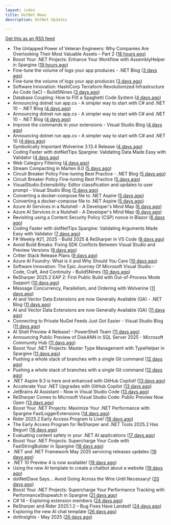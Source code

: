 ```yaml
---
layout: index
title: DotNet News
description: DotNet Updates

---
```


[Get this as an RSS feed](/dotnet.rss)

<!-- news_marker starts -->
- The Untapped Power of Veteran Engineers: Why Companies Are Overlooking Their Most Valuable Assets – Part 2 ([18 hours ago](https://dotnettips.wordpress.com/2025/06/01/the-untapped-power-of-veteran-engineers-why-companies-are-overlooking-their-most-valuable-assets-part-2/))
- Boost Your .NET Projects: Enhance Your Workflow with AssemblyHelper in Spargine ([19 hours ago](https://dotnettips.wordpress.com/2025/06/01/boost-your-net-projects-enhance-your-workflow-with-assemblyhelper-in-spargine/))
- Fine-tune the volume of logs your app produces - .NET Blog ([3 days ago](https://dotnetkicks.com/r/721619?url=https://devblogs.microsoft.com/dotnet/finetune-the-volume-of-logs-your-app-produces/))
- Fine-tune the volume of logs your app produces ([3 days ago](https://devblogs.microsoft.com/dotnet/finetune-the-volume-of-logs-your-app-produces/))
- Software Innovation: HashiCorp Terraform Revolutionized Infrastructure As Code (IaC)  -  Build5Nines ([3 days ago](https://dotnetkicks.com/r/721591?url=https://build5nines.com/software-innovation-hashicorp-terraform-revolutionized-infrastructure-as-code-iac/))
- Database Coupling: How to FIX a Spaghetti Code System ([4 days ago](https://dotnetkicks.com/r/721542?url=https://codeopinion.com/database-coupling-how-to-fix-a-spaghetti-code-system/))
- Announcing dotnet run app.cs - A simpler way to start with C# and .NET 10 - .NET Blog ([4 days ago](https://dotnetkicks.com/r/721492?url=https://devblogs.microsoft.com/dotnet/announcing-dotnet-run-app/))
- Announcing dotnet run app.cs - A simpler way to start with C# and .NET 10 - .NET Blog ([4 days ago](https://dotnetkicks.com/r/721481?url=https://devblogs.microsoft.com/dotnet/announcing-dotnet-run-app/))
- Improve the commands in your extensions - Visual Studio Blog ([4 days ago](https://dotnetkicks.com/r/721458?url=https://devblogs.microsoft.com/visualstudio/improve-the-commands-in-your-extensions/))
- Announcing dotnet run app.cs – A simpler way to start with C# and .NET 10 ([4 days ago](https://devblogs.microsoft.com/dotnet/announcing-dotnet-run-app/))
- Symbolically Important Wolverine 3.13.4 Release ([4 days ago](https://dotnetkicks.com/r/721415?url=https://jeremydmiller.com/2025/05/28/symbolically-important-wolverine-3-13-4-release/))
- Coding Faster with dotNetTips Spargine: Validating Data Made Easy with Validator ([4 days ago](https://dotnettips.wordpress.com/2025/05/28/coding-faster-with-dotnettips-spargine-validating-data-made-easy-with-validator/))
- Web Category Filtering ([4 days ago](https://dotnetkicks.com/r/721397?url=https://textslashplain.com/2025/05/27/web-category-filtering/))
- Stream Compacting in Marten 8.0 ([5 days ago](https://dotnetkicks.com/r/721381?url=https://jeremydmiller.com/2025/05/27/stream-compacting-in-marten-8-0/))
- Circuit Breaker Policy Fine-tuning Best Practice - .NET Blog ([5 days ago](https://dotnetkicks.com/r/721315?url=https://devblogs.microsoft.com/dotnet/circuit-breaker-policy-finetuning-best-practice/))
- Circuit Breaker Policy Fine-tuning Best Practice ([5 days ago](https://devblogs.microsoft.com/dotnet/circuit-breaker-policy-finetuning-best-practice/))
- VisualStudio.Extensibility: Editor classification and updates to user prompt - Visual Studio Blog ([5 days ago](https://dotnetkicks.com/r/721309?url=https://devblogs.microsoft.com/visualstudio/visualstudio-extensibility-editor-classification-and-updates-to-user-prompt/))
- Converting a docker-compose file to .NET Aspire ([5 days ago](https://dotnetkicks.com/r/721257?url=https://andrewlock.net/converting-a-docker-compose-file-to-aspire/))
- Converting a docker-compose file to .NET Aspire ([5 days ago](https://andrewlock.net/converting-a-docker-compose-file-to-aspire/))
- Azure AI Services in a Nutshell - A Developer's Mind Map ([6 days ago](https://dotnetkicks.com/r/721134?url=https://dailydotnettips.com/azure-ai-services-in-a-nutshell-a-developers-mind-map/))
- Azure AI Services in a Nutshell - A Developer's Mind Map ([6 days ago](https://dotnetkicks.com/r/721130?url=https://dailydotnettips.com/azure-ai-services-in-a-nutshell-a-developers-mind-map/))
- Revisiting using a Content Security Policy (CSP) nonce in Blazor ([6 days ago](https://dotnetkicks.com/r/721107?url=https://damienbod.com/2025/05/26/revisiting-using-a-content-security-policy-csp-nonce-in-blazor/))
- Coding Faster with dotNetTips Spargine: Validating Arguments Made Easy with Validator ([7 days ago](https://dotnettips.wordpress.com/2025/05/25/coding-faster-with-dotnettips-spargine-validating-arguments-made-easy-with-validator/))
- F# Weekly #21, 2025 - Build 2025 &amp; ReSharper in VS Code ([8 days ago](https://dotnetkicks.com/r/721063?url=https://sergeytihon.com/2025/05/24/f-weekly-21-2025-build-2025-resharper-in-vs-code/))
- Avoid Build Breaks: Fixing SDK Conflicts Between Visual Studio and Preview Versions ([9 days ago](https://dotnettips.wordpress.com/2025/05/23/avoid-build-breaks-fixing-sdk-conflicts-between-visual-studio-and-preview-versions/))
- Critter Stack Release Plans ([9 days ago](https://dotnetkicks.com/r/720986?url=https://jeremydmiller.com/2025/05/22/critter-stack-release-plans/))
- Azure AI Foundry: What is it and Why Should You Care ([10 days ago](https://dotnetkicks.com/r/720812?url=https://www.mobilize.net/blog/azure-ai-foundry-what-is-it-and-why-should-you-care?utm_source=DNK-720812&utm_medium=DNK-720812&utm_content=DNK-720812&utm_campaign=DNK-720812))
- Software Innovation: The Epic Journey Of Microsoft Visual Studio - Code, Craft, And Continuity  -  Build5Nines ([10 days ago](https://dotnetkicks.com/r/720896?url=https://build5nines.com/software-innovation-the-epic-journey-of-microsoft-visual-studio-code-craft-and-continuity/))
- ReSharper 2025.2 EAP 2: First Public Build with Out-of-Process Mode Support ([10 days ago](https://blog.jetbrains.com/dotnet/2025/05/22/resharper-2025-2-eap-2-oop-mode/))
- Message Concurrency, Parallelism, and Ordering with Wolverine ([11 days ago](https://dotnetkicks.com/r/720795?url=https://jeremydmiller.com/2025/05/21/message-concurrency-parallelism-and-ordering-with-wolverine/))
- AI and Vector Data Extensions are now Generally Available (GA) - .NET Blog ([11 days ago](https://dotnetkicks.com/r/720759?url=https://devblogs.microsoft.com/dotnet/ai-vector-data-dotnet-extensions-ga/))
- AI and Vector Data Extensions are now Generally Available (GA) ([11 days ago](https://devblogs.microsoft.com/dotnet/ai-vector-data-dotnet-extensions-ga/))
- Connecting to Private NuGet Feeds Just Got Easier - Visual Studio Blog ([11 days ago](https://dotnetkicks.com/r/720743?url=https://devblogs.microsoft.com/visualstudio/connecting-to-private-nuget-feeds-just-got-easier/))
- AI Shell Preview 4 Release! - PowerShell Team ([11 days ago](https://dotnetkicks.com/r/720721?url=https://devblogs.microsoft.com/powershell/preview-4-ai-shell/))
- Announcing Public Preview of DiskANN in SQL Server 2025  -  Microsoft Community Hub ([11 days ago](https://dotnetkicks.com/r/720709?url=https://techcommunity.microsoft.com/blog/sqlserver/announcing-public-preview-of-diskann-in-sql-server-2025/4414683))
- Boost Your .NET Projects: Master Type Management with TypeHelper in Spargine ([11 days ago](https://dotnettips.wordpress.com/2025/05/21/boost-your-net-projects-master-type-management-with-typehelper-in-spargine/))
- Pushing a whole stack of branches with a single Git command ([12 days ago](https://dotnetkicks.com/r/720595?url=https://andrewlock.net/pushing-a-whole-stack-of-branches-with-a-single-git-command/))
- Pushing a whole stack of branches with a single Git command ([12 days ago](https://andrewlock.net/pushing-a-whole-stack-of-branches-with-a-single-git-command/))
- .NET Aspire 9.3 is here and enhanced with GitHub Copilot! ([13 days ago](https://devblogs.microsoft.com/dotnet/introducing-dotnet-aspire-93/))
- Accelerate Your .NET Upgrades with GitHub Copilot ([13 days ago](https://devblogs.microsoft.com/dotnet/github-copilot-upgrade-dotnet/))
- JetBrains AI Assistant – Now in Visual Studio Code ([13 days ago](https://blog.jetbrains.com/ai/2025/05/jetbrains-ai-assistant-now-in-visual-studio-code/))
- ReSharper Comes to Microsoft Visual Studio Code: Public Preview Now Open ([13 days ago](https://blog.jetbrains.com/dotnet/2025/05/19/resharper-comes-to-microsoft-visual-studio-code/))
- Boost Your .NET Projects: Maximize Your .NET Performance with Spargine FastLoggerExtensions ([14 days ago](https://dotnettips.wordpress.com/2025/05/18/boost-your-net-projects-maximize-your-net-performance-with-spargine-fastloggerextensions/))
- Rider 2025.2 Early Access Program Is Live! ([16 days ago](https://blog.jetbrains.com/dotnet/2025/05/16/rider-2025-2-eap-1/))
- The Early Access Program for ReSharper and .NET Tools 2025.2 Has Begun! ([16 days ago](https://blog.jetbrains.com/dotnet/2025/05/16/resharper-2025-2-eap-1/))
- Evaluating content safety in your .NET AI applications ([17 days ago](https://devblogs.microsoft.com/dotnet/evaluating-ai-content-safety/))
- Boost Your .NET Projects: Supercharge Your Code with FastStringBuilder in Spargine ([18 days ago](https://dotnettips.wordpress.com/2025/05/14/boost-your-net-projects-supercharge-your-code-with-faststringbuilder-in-spargine/))
- .NET and .NET Framework May 2025 servicing releases updates ([19 days ago](https://devblogs.microsoft.com/dotnet/dotnet-and-dotnet-framework-may-2025-servicing-updates/))
- .NET 10 Preview 4 is now available! ([19 days ago](https://devblogs.microsoft.com/dotnet/dotnet-10-preview-4/))
- Using the new AI template to create a chatbot about a website ([19 days ago](https://andrewlock.net/using-the-new-ai-template-to-create-a-chatbot-about-a-website/))
- dotNetDave Says… Avoid Going Across the Wire Until Necessary! ([20 days ago](https://dotnettips.wordpress.com/2025/05/12/dotnetdave-says-avoid-going-across-the-wire-until-necessary/))
- Boost Your .NET Projects: Supercharge Your Performance Tracking with PerformanceStopwatch in Spargine ([21 days ago](https://dotnettips.wordpress.com/2025/05/11/boost-your-net-projects-supercharge-your-performance-tracking-with-performancestopwatch/))
- C# 14 – Exploring extension members ([24 days ago](https://devblogs.microsoft.com/dotnet/csharp-exploring-extension-members/))
- ReSharper and Rider 2025.1.2 – Bug Fixes Have Landed! ([24 days ago](https://blog.jetbrains.com/dotnet/2025/05/08/resharper-rider-2025-1-2-bug-fix/))
- Exploring the new AI chat template ([26 days ago](https://andrewlock.net/exploring-the-new-ai-chat-template/))
- dotInsights  -  May 2025 ([26 days ago](https://blog.jetbrains.com/dotnet/2025/05/06/dotinsights-may-2025/))

<!-- news_marker ends -->